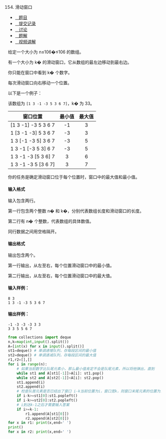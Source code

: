 154. 滑动窗口

-   [   题目](https://www.acwing.com/problem/content/description/156/)
-   [   提交记录](https://www.acwing.com/problem/content/submission/156/)
-   [   讨论](https://www.acwing.com/problem/content/discussion/index/156/1/)
-   [   题解](https://www.acwing.com/problem/content/solution/156/1/)
-   [   视频讲解](https://www.acwing.com/problem/content/video/156/)

  


给定一个大小为 n≤106�≤106 的数组。

有一个大小为 k� 的滑动窗口，它从数组的最左边移动到最右边。

你只能在窗口中看到 k� 个数字。

每次滑动窗口向右移动一个位置。

以下是一个例子：

该数组为 `[1 3 -1 -3 5 3 6 7]`，k� 为 33。

|         窗口位置        | 最小值 | 最大值 |
| :-----------------: | :-: | :-: |
| [1 3 -1] -3 5 3 6 7 |  -1 |  3  |
| 1 [3 -1 -3] 5 3 6 7 |  -3 |  3  |
| 1 3 [-1 -3 5] 3 6 7 |  -3 |  5  |
| 1 3 -1 [-3 5 3] 6 7 |  -3 |  5  |
| 1 3 -1 -3 [5 3 6] 7 |  3  |  6  |
| 1 3 -1 -3 5 [3 6 7] |  3  |  7  |

你的任务是确定滑动窗口位于每个位置时，窗口中的最大值和最小值。

#### 输入格式

输入包含两行。

第一行包含两个整数 n� 和 k�，分别代表数组长度和滑动窗口的长度。

第二行有 n� 个整数，代表数组的具体数值。

同行数据之间用空格隔开。

#### 输出格式

输出包含两个。

第一行输出，从左至右，每个位置滑动窗口中的最小值。

第二行输出，从左至右，每个位置滑动窗口中的最大值。

#### 输入样例：

```
8 3
1 3 -1 -3 5 3 6 7
```

#### 输出样例：

```
-1 -3 -3 -3 3 3
3 3 5 5 6 7
```


```py
from collections import deque
n,k=map(int,input().split())
A=[int(x) for x in input().split()]
st1=deque() # 单调递增队列，存每段区间的最小值
st2=deque() # 单调递减队列，存每段区间的最大值
r1,r2=[],[]
for i in range(n):
    # 如果当前数字比队尾元素小，那么最小值肯定不会是队尾元素，所以将他弹出，直到
    while st1 and A[st1[-1]]>A[i]: st1.pop()
    while st2 and A[st2[-1]]<A[i]: st2.pop()
    st1.append(i)
    st2.append(i)
    # 检查队首元素是否已经出了窗口 i-k当前位置为i，窗口宽k，则窗口末尾元素的位置为i-k
    if i-k>=st1[0]:st1.popleft()
    if i-k>=st2[0]:st2.popleft()
    # i到达k-1之后才需要输入答案
    if i>=k-1: 
        r1.append(A[st1[0]])
        r2.append(A[st2[0]])
for x in r1: print(x,end=' ')
print()
for x in r2: print(x,end=' ')